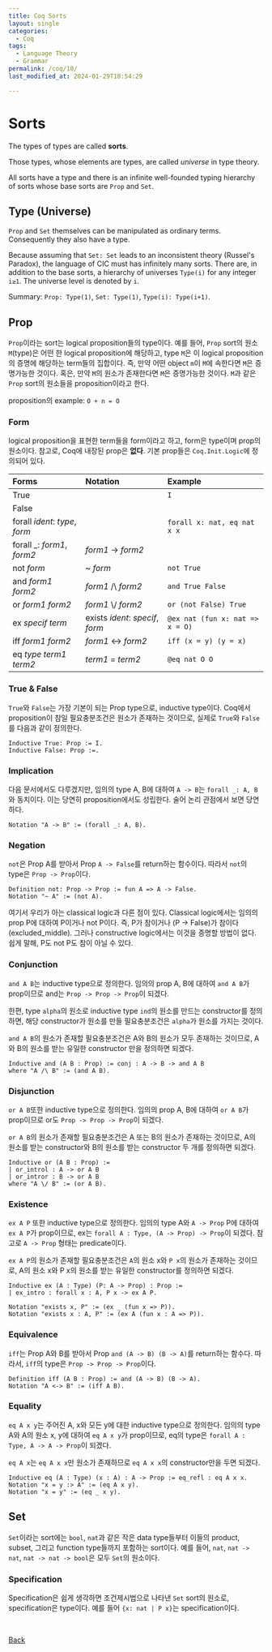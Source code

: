 ```yaml
---
title: Coq Sorts
layout: single
categories:
  - Coq
tags:
  - Language Theory
  - Grammar
permalink: /coq/10/
last_modified_at: 2024-01-29T18:54:29

---
```


# Sorts

The types of types are called **sorts**.

Those types, whose elements are types, are called *universe* in type theory.

All sorts have a type and there is an infinite well-founded typing hierarchy of sorts whose base sorts are `Prop` and `Set`.

## Type (Universe)

`Prop` and `Set` themselves can be manipulated as ordinary terms.
Consequently they also have a type.

Because assuming that `Set: Set` leads to an inconsistent theory (Russel's Paradox),
the language of CIC must has infinitely many sorts.
There are, in addition to the base sorts,
a hierarchy of universes `Type(i)` for any integer `i≥1`.
The universe level is denoted by `i`.

Summary: `Prop: Type(1)`, `Set: Type(1)`, `Type(i): Type(i+1)`.

## Prop

`Prop`이라는 sort는 logical proposition들의 type이다.
예를 들어, `Prop` sort의 원소 `M`(type)은 어떤 한 logical proposition에 해당하고,
type `M`은 이 logical proposition의 증명에 해당하는 term들의 집합이다.
즉, 만약 어떤 object `m`이 `M`에 속한다면 `M`은 증명가능한 것이다.
혹은, 만약 `M`의 원소가 존재한다면 `M`은 증명가능한 것이다.
`M`과 같은 `Prop` sort의 원소들을 proposition이라고 한다.

proposition의 example: `O + n = O`

### Form

logical proposition을 표현한 term들을 form이라고 하고, form은 type이며 prop의 원소이다.
참고로, Coq에 내장된 prop은 **없다**. 기본 prop들은 `Coq.Init.Logic`에 정의되어 있다.

|Forms|Notation|Example|
|:-|:-|:-|
|True||`I`|
|False|||
|forall *ident*: *type*, *form*||`forall x: nat, eq nat x x`|
|forall _: *form1*, *form2*|*form1* -> *form2*||
|not *form*|~ *form*|`not True`|
|and *form1* *form2*|*form1* /\ *form2*|`and True False`|
|or *form1* *form2*|*form1* \\/ *form2*|`or (not False) True`|
|ex *specif* *term*|exists *ident*: *specif*, *form*|`@ex nat (fun x: nat => x = O)`|
|iff *form1* *form2*|*form1* <-> *form2*|`iff (x = y) (y = x)`|
|eq *type* *term1* *term2*|*term1* = *term2*|`@eq nat O O`|

### True & False

`True`와 `False`는 가장 기본이 되는 Prop type으로, inductive type이다.
Coq에서 proposition이 참일 필요충분조건은 원소가 존재하는 것이므로,
실제로 `True`와 `False`를 다음과 같이 정의한다.

```coq
Inductive True: Prop := I.
Inductive False: Prop :=.
```

### Implication

다음 문서에서도 다루겠지만, 임의의 type A, B에 대하여 `A -> B`는 `forall _: A, B`와 동치이다.
이는 당연히 proposition에서도 성립한다. 술어 논리 관점에서 보면 당연하다.

```coq
Notation "A -> B" := (forall _: A, B).
```

### Negation

`not`은 Prop A를 받아서 Prop `A -> False`를 return하는 함수이다.
따라서 `not`의 type은 `Prop -> Prop`이다.

```coq
Definition not: Prop -> Prop := fun A => A -> False.
Notation "~ A" := (not A).
```

여기서 우리가 아는 classical logic과 다른 점이 있다.
Classical logic에서는 임의의 prop P에 대하여 P이거나 not P이다.
즉, P가 참이거나 (P -> False)가 참이다(excluded_middle).
그러나 constructive logic에서는 이것을 증명할 방법이 없다.
쉽게 말해, P도 not P도 참이 아닐 수 있다.

### Conjunction

`and A B`는 inductive type으로 정의한다.
임의의 prop A, B에 대하여 `and A B`가 prop이므로 and는 `Prop -> Prop -> Prop`이 되겠다.

한편, type `alpha`의 원소로 inductive type `ind`의 원소를 만드는 constructor를 정의하면,
해당 constructor가 원소를 만들 필요충분조건은 `alpha`가 원소를 가지는 것이다.

`and A B`의 원소가 존재할 필요충분조건은 A와 B의 원소가 모두 존재하는 것이므로,
A와 B의 원소를 받는 유일한 constructor 만을 정의하면 되겠다.

```coq
Inductive and (A B : Prop) := conj : A -> B -> and A B
where "A /\ B" := (and A B).
```

### Disjunction

`or A B`또한 inductive type으로 정의한다.
임의의 prop A, B에 대하여 `or A B`가 prop이므로 or도 `Prop -> Prop -> Prop`이 되겠다.

`or A B`의 원소가 존재할 필요충분조건은 A 또는 B의 원소가 존재하는 것이므로,
A의 원소를 받는 constructor와 B의 원소를 받는 constructor 두 개를 정의하면 되겠다.

```coq
Inductive or (A B : Prop) :=
| or_introl : A -> or A B
| or_intror : B -> or A B
where "A \/ B" := (or A B).
```

### Existence

`ex A P` 또한 inductive type으로 정의한다.
임의의 type A와 `A -> Prop` P에 대하여 `ex A P`가 prop이므로,
ex는 `forall A : Type, (A -> Prop) -> Prop`이 되겠다.
참고로 `A -> Prop` 형태는 predicate이다.

`ex A P`의 원소가 존재할 필요충분조건은 `A`의 원소 x와 `P x`의 원소가 존재하는 것이므로,
A의 원소 x와 P x의 원소를 받는 유일한 constructor를 정의하면 되겠다.

```coq
Inductive ex (A : Type) (P: A -> Prop) : Prop :=
| ex_intro : forall x : A, P x -> ex A P.

Notation "exists x, P" := (ex _ (fun x => P)).
Notation "exists x : A, P" := (ex A (fun x : A => P)).
```

### Equivalence

`iff`는 Prop A와 B를 받아서 Prop `and (A -> B) (B -> A)`를 return하는 함수다.
따라서, `iff`의 type은 `Prop -> Prop -> Prop`이다.

```coq
Definition iff (A B : Prop) := and (A -> B) (B -> A).
Notation "A <-> B" := (iff A B).
```

### Equality

`eq A x y`는 주어진 A, x와 모든 y에 대한 inductive type으로 정의한다.
임의의 type A와 A의 원소 x, y에 대하여 `eq A x y`가 prop이므로,
eq의 type은 `forall A : Type, A -> A -> Prop`이 되겠다.

`eq A x`는 `eq A x x`만 원소가 존재하므로 `eq A x x`의 constructor만을 두면 되겠다.

```Coq
Inductive eq (A : Type) (x : A) : A -> Prop := eq_refl : eq A x x.
Notation "x = y :> A" := (eq A x y).
Notation "x = y" := (eq _ x y).
```

## Set

`Set`이라는 sort에는 `bool`, `nat`과 같은 작은 data type들부터 이들의 product, subset, 그리고 function type들까지 포함하는 sort이다.
예를 들어, `nat`, `nat -> nat`, `nat -> nat -> bool`은 모두 `Set`의 원소이다.

### Specification

Specification은 쉽게 생각하면 조건제시법으로 나타낸 `Set` sort의 원소로,
specification은 type이다.
예를 들어 `{x: nat | P x}`는 specification이다.

<br>

[Back](/coq/)